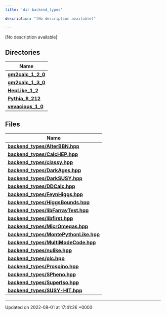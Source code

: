 ```yaml
---
title: 'dir backend_types'

description: "[No description available]"

---
```







[No description available]

## Directories

| Name           |
| -------------- |
| **[gm2calc_1_2_0](/documentation/code/darkbit_development/files/dir_3882af314fbae13225da1aacf68a32d3/#dir-gm2calc-1-2-0)**  |
| **[gm2calc_1_3_0](/documentation/code/darkbit_development/files/dir_e3ec43b41a0f060c1c56e88f55222135/#dir-gm2calc-1-3-0)**  |
| **[HepLike_1_2](/documentation/code/darkbit_development/files/dir_6fccc6c9828a1b32c79249090280a5fa/#dir-heplike-1-2)**  |
| **[Pythia_8_212](/documentation/code/darkbit_development/files/dir_f6265655d4928eb9f90e439e34e335a8/#dir-pythia-8-212)**  |
| **[vevacious_1_0](/documentation/code/darkbit_development/files/dir_f1f2e6ca6d947d21943ec8ed42424e5a/#dir-vevacious-1-0)**  |

## Files

| Name           |
| -------------- |
| **[backend_types/AlterBBN.hpp](/documentation/code/darkbit_development/files/alterbbn_8hpp/#file-alterbbn.hpp)**  |
| **[backend_types/CalcHEP.hpp](/documentation/code/darkbit_development/files/calchep_8hpp/#file-calchep.hpp)**  |
| **[backend_types/classy.hpp](/documentation/code/darkbit_development/files/classy_8hpp/#file-classy.hpp)**  |
| **[backend_types/DarkAges.hpp](/documentation/code/darkbit_development/files/darkages_8hpp/#file-darkages.hpp)**  |
| **[backend_types/DarkSUSY.hpp](/documentation/code/darkbit_development/files/darksusy_8hpp/#file-darksusy.hpp)**  |
| **[backend_types/DDCalc.hpp](/documentation/code/darkbit_development/files/ddcalc_8hpp/#file-ddcalc.hpp)**  |
| **[backend_types/FeynHiggs.hpp](/documentation/code/darkbit_development/files/feynhiggs_8hpp/#file-feynhiggs.hpp)**  |
| **[backend_types/HiggsBounds.hpp](/documentation/code/darkbit_development/files/higgsbounds_8hpp/#file-higgsbounds.hpp)**  |
| **[backend_types/libFarrayTest.hpp](/documentation/code/darkbit_development/files/libfarraytest_8hpp/#file-libfarraytest.hpp)**  |
| **[backend_types/libfirst.hpp](/documentation/code/darkbit_development/files/libfirst_8hpp/#file-libfirst.hpp)**  |
| **[backend_types/MicrOmegas.hpp](/documentation/code/darkbit_development/files/micromegas_8hpp/#file-micromegas.hpp)**  |
| **[backend_types/MontePythonLike.hpp](/documentation/code/darkbit_development/files/montepythonlike_8hpp/#file-montepythonlike.hpp)**  |
| **[backend_types/MultiModeCode.hpp](/documentation/code/darkbit_development/files/multimodecode_8hpp/#file-multimodecode.hpp)**  |
| **[backend_types/nulike.hpp](/documentation/code/darkbit_development/files/nulike_8hpp/#file-nulike.hpp)**  |
| **[backend_types/plc.hpp](/documentation/code/darkbit_development/files/plc_8hpp/#file-plc.hpp)**  |
| **[backend_types/Prospino.hpp](/documentation/code/darkbit_development/files/prospino_8hpp/#file-prospino.hpp)**  |
| **[backend_types/SPheno.hpp](/documentation/code/darkbit_development/files/spheno_8hpp/#file-spheno.hpp)**  |
| **[backend_types/SuperIso.hpp](/documentation/code/darkbit_development/files/superiso_8hpp/#file-superiso.hpp)**  |
| **[backend_types/SUSY-HIT.hpp](/documentation/code/darkbit_development/files/susy-hit_8hpp/#file-susy-hit.hpp)**  |






-------------------------------

Updated on 2022-08-01 at 17:41:26 +0000
